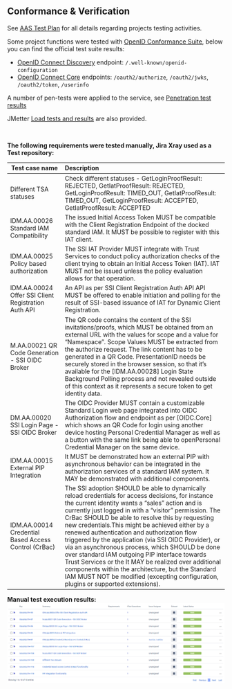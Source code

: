 ## Conformance & Verification

See [AAS Test Plan](./Test_Plan.docx) for all details regarding projects testing activities.

Some project functions were tested with [OpenID Conformance Suite](https://openid.net/certification/about-conformance-suite/), below you can find the official test suite results:

- [OpenID Connect Discovery](./config) endpoint: `/.well-known/openid-configuration`
- [OpenID Connect Core](./auth) endpoints: `/oauth2/authorize`, `/oauth2/jwks`, `/oauth2/token`, `/userinfo`

A number of pen-tests were applied to the service, see [Penetration test results](./pentest) 

JMetter [Load tests and results](./load) are also provided.

<br>

**The following requirements were tested manually, Jira Xray used as a Test repository:**
<br>

| Test case name                                       | Description                                  | 
|------------------------------------------------------|:-----------------------------------------------|
| Different TSA statuses                               |Check different statuses - GetLoginProofResult: REJECTED, GetIatProofResult: REJECTED, GetLoginProofResult: TIMED_OUT, GetIatProofResult: TIMED_OUT, GetLoginProofResult: ACCEPTED, GetIatProofResult: ACCEPTED | 
| IDM.AA.00026 Standard IAM Compatibility              | The issued Initial Access Token MUST be compatible with the Client Registration Endpoint of the docked standard IAM. It MUST be possible to register with this IAT client.| 
| IDM.AA.00025 Policy based authorization              |The SSI IAT Provider MUST integrate with Trust Services to conduct policy authorization checks of the client trying to obtain an Initial Access Token (IAT). IAT MUST not be issued unless the policy evaluation allows for that operation.|
| IDM.AA.00024 Offer SSI Client Registration Auth API  |An API as per SSI Client Registration Auth API API MUST be offered to enable initiation and polling for the result of SSI-based issuance of IAT for Dynamic Client Registration.| 
| M.AA.00021 QR Code Generation - SSI OIDC Broker      |The QR code contains the content of the SSI invitations/proofs, which MUST be obtained from an external URL with the values for scope and a value for “Namespace”. Scope Values MUST be extracted from the authorize request. The link content has to be generated in a QR Code. PresentationID needs be securely stored in the browser session, so that it’s available for the [IDM.AA.00028] Login State Background Polling process and not revealed outside of this context as it represents a secure token to get identity data.|
| DM.AA.00020 SSI Login Page - SSI OIDC Broker         |The OIDC Provider MUST contain a customizable Standard Login web page integrated into OIDC Authorization flow and endpoint as per [OIDC.Core] which shows an QR Code for login using another device hosting Personal Credential Manager as well as a button with the same link being able to openPersonal Credential Manager on the same device.| 
| IDM.AA.00015 External PIP Integration                |It MUST be demonstrated how an external PIP with asynchronous behavior can be integrated in the authorization services of a standard IAM system. It MAY be demonstrated with additional components.|
| IDM.AA.00014 Credential Based Access Control (CrBac) |The SSI adoption SHOULD be able to dynamically reload credentials for access decisions, for instance the current identity wants a “sales” action and is currently just logged in with a “visitor” permission. The CrBac SHOULD be able to resolve this by requesting new credentials.This might be achieved either by a renewed authentication and authorization flow triggered by the application (via SSI OIDC Provider), or via an asynchronous process, which SHOULD be done over standard IAM outgoing PIP interface towards Trust Services or the It MAY be realized over additional components within the architecture, but the Standard IAM MUST NOT be modified (excepting configuration, plugins or supported extensions).| 


**Manual test execution results:**
![Manual test results](./images/test_execution_results.png "Manual test results")
